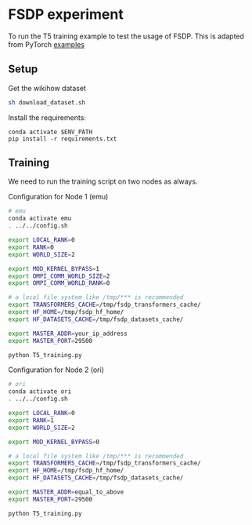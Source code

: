 # FSDP experiment

To run the T5 training example to test the usage of FSDP. This is adapted from PyTorch [examples](https://github.com/pytorch/examples/tree/main/distributed/FSDP)

## Setup

Get the wikihow dataset

```bash
sh download_dataset.sh
```

Install the requirements:

```
conda activate $ENV_PATH
pip install -r requirements.txt
```

## Training

We need to run the training script on two nodes as always.

Configuration for Node 1 (emu)

```bash
# emu
conda activate emu
. ../../config.sh

export LOCAL_RANK=0
export RANK=0
export WORLD_SIZE=2

export MOD_KERNEL_BYPASS=1
export OMPI_COMM_WORLD_SIZE=2
export OMPI_COMM_WORLD_RANK=0

# a local file system like /tmp/*** is recommended
export TRANSFORMERS_CACHE=/tmp/fsdp_transformers_cache/
export HF_HOME=/tmp/fsdp_hf_home/
export HF_DATASETS_CACHE=/tmp/fsdp_datasets_cache/

export MASTER_ADDR=your_ip_address
export MASTER_PORT=29500

python T5_training.py
```

Configuration for Node 2 (ori)

```bash
# ori
conda activate ori
. ../../config.sh

export LOCAL_RANK=0
export RANK=1
export WORLD_SIZE=2

export MOD_KERNEL_BYPASS=0

# a local file system like /tmp/*** is recommended
export TRANSFORMERS_CACHE=/tmp/fsdp_transformers_cache/
export HF_HOME=/tmp/fsdp_hf_home/
export HF_DATASETS_CACHE=/tmp/fsdp_datasets_cache/

export MASTER_ADDR=equal_to_above
export MASTER_PORT=29500

python T5_training.py
```
